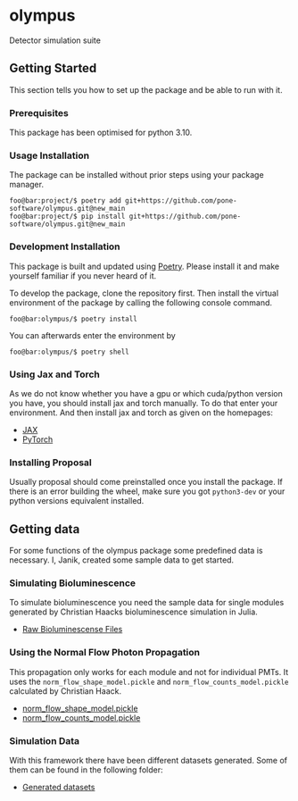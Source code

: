# olympus

Detector simulation suite

## Getting Started

This section tells you how to set up the package and be able to run with it.

### Prerequisites

This package has been optimised for python 3.10.

### Usage Installation

The package can be installed without prior steps using your package manager.

```console
foo@bar:project/$ poetry add git+https://github.com/pone-software/olympus.git@new_main
foo@bar:project/$ pip install git+https://github.com/pone-software/olympus.git@new_main
```

### Development Installation

This package is built and updated using [Poetry](https://python-poetry.org/).
Please install it and make yourself familiar if you never heard of it.

To develop the package, clone the repository first. Then install the virtual environment
of the package by calling the following console command.

```console
foo@bar:olympus/$ poetry install
```

You can afterwards enter the environment by 

```console
foo@bar:olympus/$ poetry shell
```

### Using Jax and Torch

As we do not know whether you have a gpu or which cuda/python version you have, you
should install jax and torch manually. To do that enter your environment. And then 
install jax and torch as given on the homepages:

* [JAX](https://jax.readthedocs.io/en/latest/installation.html)
* [PyTorch](https://pytorch.org/)

### Installing Proposal

Usually proposal should come preinstalled once you install the package. If there is
an error building the wheel, make sure you got `python3-dev` or your python versions
equivalent installed.

## Getting data

For some functions of the olympus package some predefined data is necessary. I, Janik,
created some sample data to get started.

### Simulating Bioluminescence

To simulate bioluminescence you need the sample data for single modules generated by
Christian Haacks bioluminescence simulation in Julia.

* [Raw Bioluminescense Files](https://syncandshare.lrz.de/getlink/fiTXFjeZud52eDKk9QL2uu/biolumi_sims.tar.gz)

### Using the Normal Flow Photon Propagation

This propagation only works for each module and not for individual PMTs. It uses
the `norm_flow_shape_model.pickle` and `norm_flow_counts_model.pickle` calculated by
Christian Haack.

* [norm_flow_shape_model.pickle](https://syncandshare.lrz.de/getlink/fiHWMNiXZBG6sZvEhoxRvj/normal_flow_shape_model.pickle)
* [norm_flow_counts_model.pickle](https://syncandshare.lrz.de/getlink/fi61p1JQTJtc842ArbbegP/normal_flow_counts_model.pickle)

### Simulation Data

With this framework there have been different datasets generated. Some of them can be
found in the following folder:

* [Generated datasets](https://syncandshare.lrz.de/getlink/fi9JRDFCLKWkyNShnzUhpZ/datasets)
